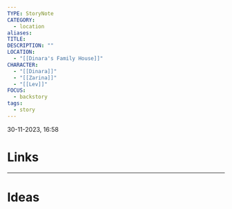 ```yaml
---
TYPE: StoryNote
CATEGORY:
  - location
aliases: 
TITLE: 
DESCRIPTION: ""
LOCATION:
  - "[[Dinara's Family House]]"
CHARACTER:
  - "[[Dinara]]"
  - "[[Zarina]]"
  - "[[Lev]]"
FOCUS:
  - backstory
tags:
  - story
---
```


30-11-2023, 16:58



# Links



- - - 
# Ideas


